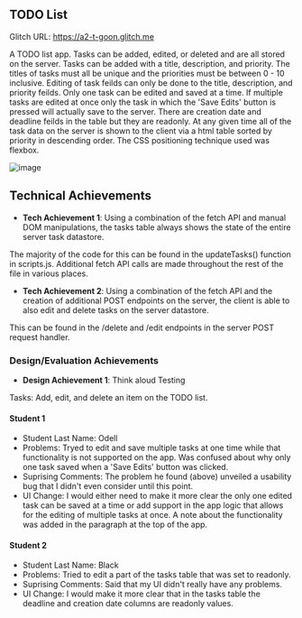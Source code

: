 ## TODO List

Glitch URL: https://a2-t-goon.glitch.me

A TODO list app. Tasks can be added, edited, or deleted and are all stored on the server. Tasks can be added with a title, description, and priority. The titles of tasks must all be unique and the priorities must be between 0 - 10 inclusive. Editing of task feilds can only be done to the title, description, and priority feilds. Only one task can be edited and saved at a time. If multiple tasks are edited at once only the task in which the 'Save Edits' button is pressed will actually save to the server. There are creation date and deadline feilds in the table but they are readonly. At any given time all of the task data on the server is shown to the client via a html table sorted by priority in descending order. The CSS positioning technique used was flexbox.

![image](https://user-images.githubusercontent.com/32044950/132425509-4098d034-ed90-46d8-b00d-987db80dd84e.png)


## Technical Achievements
- **Tech Achievement 1**: Using a combination of the fetch API and manual DOM manipulations, the tasks table always shows the state of the entire server task datastore.

The majority of the code for this can be found in the updateTasks() function in scripts.js. Additional fetch API calls are made throughout the rest of the file in various places.

- **Tech Achievement 2**: Using a combination of the fetch API and the creation of additional POST endpoints on the server, the client is able to also edit and delete tasks on the server datastore.

This can be found in the /delete and /edit endpoints in the server POST request handler.

### Design/Evaluation Achievements
- **Design Achievement 1**: Think aloud Testing

Tasks: Add, edit, and delete an item on the TODO list.

#### Student 1
- Student Last Name: Odell
- Problems: Tryed to edit and save multiple tasks at one time while that functionality is not supported on the app. Was confused about why only one task saved when a 'Save Edits' button was clicked.
- Suprising Comments: The problem he found (above) unveiled a usability bug that I didn't even consider until this point.
- UI Change: I would either need to make it more clear the only one edited task can be saved at a time or add support in the app logic that allows for the editing of multiple tasks at once. A note about the functionality was added in the paragraph at the top of the app.

#### Student 2
- Student Last Name: Black
- Problems: Tried to edit a part of the tasks table that was set to readonly.
- Suprising Comments: Said that my UI didn't really have any problems.
- UI Change: I would make it more clear that in the tasks table the deadline and creation date columns are readonly values.
